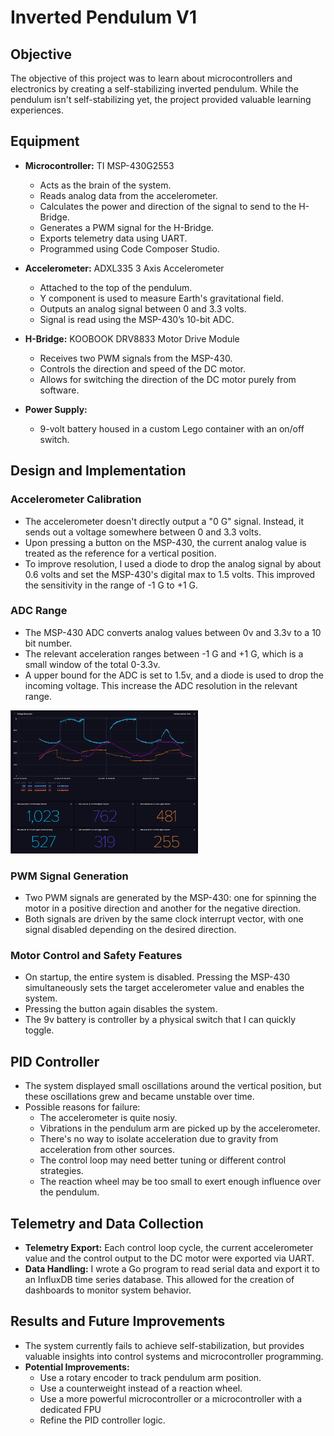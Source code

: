 # Inverted Pendulum V1

## Objective
The objective of this project was to learn about microcontrollers and electronics by creating a self-stabilizing inverted pendulum. While the pendulum isn't self-stabilizing yet, the project provided valuable learning experiences.

## Equipment
- **Microcontroller:** TI MSP-430G2553
  - Acts as the brain of the system.
  - Reads analog data from the accelerometer.
  - Calculates the power and direction of the signal to send to the H-Bridge.
  - Generates a PWM signal for the H-Bridge.
  - Exports telemetry data using UART.
  - Programmed using Code Composer Studio.
  
- **Accelerometer:** ADXL335 3 Axis Accelerometer
  - Attached to the top of the pendulum.
  - Y component is used to measure Earth's gravitational field.
  - Outputs an analog signal between 0 and 3.3 volts.
  - Signal is read using the MSP-430’s 10-bit ADC.

- **H-Bridge:** KOOBOOK DRV8833 Motor Drive Module
  - Receives two PWM signals from the MSP-430.
  - Controls the direction and speed of the DC motor.
  - Allows for switching the direction of the DC motor purely from software.

- **Power Supply:**
  - 9-volt battery housed in a custom Lego container with an on/off switch.

## Design and Implementation

### Accelerometer Calibration
- The accelerometer doesn't directly output a "0 G" signal. Instead, it sends out a voltage somewhere between 0 and 3.3 volts. 
- Upon pressing a button on the MSP-430, the current analog value is treated as the reference for a vertical position.
- To improve resolution, I used a diode to drop the analog signal by about 0.6 volts and set the MSP-430's digital max to 1.5 volts. This improved the sensitivity in the range of -1 G to +1 G.

### ADC Range
  - The MSP-430 ADC converts analog values between 0v and 3.3v to a 10 bit number.
  - The relevant acceleration ranges between -1 G and +1 G, which is a small window of the total 0-3.3v.
  - A upper bound for the ADC is set to 1.5v, and a diode is used to drop the incoming voltage. This increase the ADC resolution in the relevant range.

<img src="./accelerometer_data.png" alt="ADC Resolution" width="300"/>


### PWM Signal Generation
- Two PWM signals are generated by the MSP-430: one for spinning the motor in a positive direction and another for the negative direction.
- Both signals are driven by the same clock interrupt vector, with one signal disabled depending on the desired direction.

### Motor Control and Safety Features
- On startup, the entire system is disabled. Pressing the MSP-430 simultaneously sets the target accelerometer value and enables the system.
- Pressing the button again disables the system.
- The 9v battery is controller by a physical switch that I can quickly toggle.

## PID Controller
- The system displayed small oscillations around the vertical position, but these oscillations grew and became unstable over time.
- Possible reasons for failure:
  - The accelerometer is quite nosiy.
  - Vibrations in the pendulum arm are picked up by the accelerometer.
  - There's no way to isolate acceleration due to gravity from acceleration from other sources.
  - The control loop may need better tuning or different control strategies.
  - The reaction wheel may be too small to exert enough influence over the pendulum.

## Telemetry and Data Collection
- **Telemetry Export:** Each control loop cycle, the current accelerometer value and the control output to the DC motor were exported via UART.
- **Data Handling:** I wrote a Go program to read serial data and export it to an InfluxDB time series database. This allowed for the creation of dashboards to monitor system behavior.

## Results and Future Improvements
- The system currently fails to achieve self-stabilization, but provides valuable insights into control systems and microcontroller programming.
- **Potential Improvements:**
  - Use a rotary encoder to track pendulum arm position.
  - Use a counterweight instead of a reaction wheel.
  - Use a more powerful microcontroller or a microcontroller with a dedicated FPU
  - Refine the PID controller logic.
